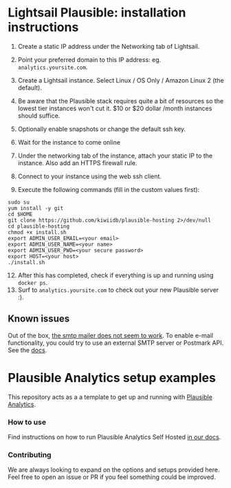 # Lightsail Plausible: installation instructions

1. Create a static IP address under the Networking tab of Lightsail.
2. Point your preferred domain to this IP address: eg. `analytics.yoursite.com`.
3. Create a Lightsail instance. Select Linux / OS Only / Amazon Linux 2 (the default).
4. Be aware that the Plausible stack requires quite a bit of resources so the lowest tier instances won't cut it.
$10 or $20 dollar /month instances should suffice.

7. Optionally enable snapshots or change the default ssh key.
8. Wait for the instance to come online
9. Under the networking tab of the instance, attach your static IP to the instance. Also add an HTTPS firewall rule.
10. Connect to your instance using the web ssh client.
11. Execute the following commands (fill in the custom values first):
```
sudo su
yum install -y git
cd $HOME
git clone https://github.com/kiwiidb/plausible-hosting 2>/dev/null
cd plausible-hosting
chmod +x install.sh
export ADMIN_USER_EMAIL=<your email>
export ADMIN_USER_NAME=<your name>
export ADMIN_USER_PWD=<your secure password>
export HOST=<your host>
./install.sh
```
12. After this has completed, check if everything is up and running using `docker ps`.
13. Surf to `analytics.yoursite.com` to check out your new Plausible server :).

## Known issues
Out of the box, [the smtp mailer does not seem to work](https://github.com/plausible/analytics/discussions/1537).
To enable e-mail functionality, you could try to use an external SMTP server or Postmark API. See the [docs](https://plausible.io/docs/self-hosting-configuration#mailersmtp-setup).
# Plausible Analytics setup examples

This repository acts as a a template to get up and running with [Plausible Analytics](https://github.com/plausible/analytics).

### How to use

Find instructions on how to run Plausible Analytics Self Hosted [in our docs](https://docs.plausible.io/self-hosting).

### Contributing

We are always looking to expand on the options and setups provided here. Feel free to open an issue or PR if you feel
something could be improved.
